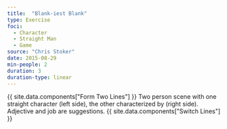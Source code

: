 ```yaml
---
title:  "Blank-iest Blank"
type: Exercise
foci:
  - Character
  - Straight Man
  - Game
source: "Chris Stoker"
date: 2015-08-29
min-people: 2
duration: 3
duration-type: linear
---
```

{{ site.data.components["Form Two Lines"] }}
Two person scene with one straight character (left side), the other characterized by <adjective> <job> (right side).
Adjective and job are suggestions.
{{ site.data.components["Switch Lines"] }}
